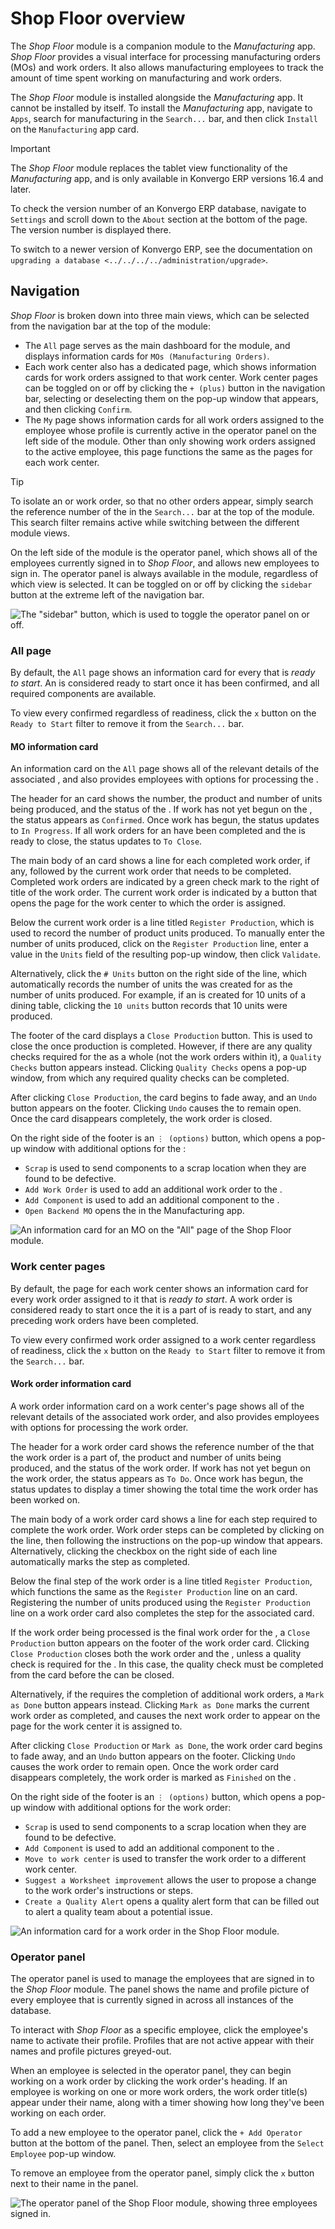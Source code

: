 # Shop Floor overview

The *Shop Floor* module is a companion module to the *Manufacturing*
app. *Shop Floor* provides a visual interface for processing
manufacturing orders (MOs) and work orders. It also allows manufacturing
employees to track the amount of time spent working on manufacturing and
work orders.

The *Shop Floor* module is installed alongside the *Manufacturing* app.
It cannot be installed by itself. To install the *Manufacturing* app,
navigate to `Apps`, search for
<span class="title-ref">manufacturing</span> in the `Search...` bar, and
then click `Install` on the `Manufacturing` app card.

> [!IMPORTANT]
> The *Shop Floor* module replaces the tablet view functionality of the
> *Manufacturing* app, and is only available in Konvergo ERP versions 16.4 and
> later.
>
> To check the version number of an Konvergo ERP database, navigate to
> `Settings` and scroll down to the `About` section at the bottom of the
> page. The version number is displayed there.
>
> To switch to a newer version of Konvergo ERP, see the documentation on
> `upgrading a database
> <../../../../administration/upgrade>`.

## Navigation

*Shop Floor* is broken down into three main views, which can be selected
from the navigation bar at the top of the module:

- The `All` page serves as the main dashboard for the module, and
  displays information cards for `MOs (Manufacturing Orders)`.
- Each work center also has a dedicated page, which shows information
  cards for work orders assigned to that work center. Work center pages
  can be toggled on or off by clicking the `+
  (plus)` button in the navigation bar, selecting or deselecting them on
  the pop-up window that appears, and then clicking `Confirm`.
- The `My` page shows information cards for all work orders assigned to
  the employee whose profile is currently active in the operator panel
  on the left side of the module. Other than only showing work orders
  assigned to the active employee, this page functions the same as the
  pages for each work center.

> [!TIP]
> To isolate an or work order, so that no other orders appear, simply
> search the reference number of the in the `Search...` bar at the top
> of the module. This search filter remains active while switching
> between the different module views.

On the left side of the module is the operator panel, which shows all of
the employees currently signed in to *Shop Floor*, and allows new
employees to sign in. The operator panel is always available in the
module, regardless of which view is selected. It can be toggled on or
off by clicking the `sidebar` button at the extreme left of the
navigation bar.

<img src="shop_floor_overview/sidebar-button.png" class="align-center"
alt="The &quot;sidebar&quot; button, which is used to toggle the operator panel on or off." />

### All page

By default, the `All` page shows an information card for every that is
*ready to start*. An is considered ready to start once it has been
confirmed, and all required components are available.

To view every confirmed regardless of readiness, click the `x` button on
the `Ready to Start` filter to remove it from the `Search...` bar.

#### MO information card

An information card on the `All` page shows all of the relevant details
of the associated , and also provides employees with options for
processing the .

The header for an card shows the number, the product and number of units
being produced, and the status of the . If work has not yet begun on the
, the status appears as `Confirmed`. Once work has begun, the status
updates to `In Progress`. If all work orders for an have been completed
and the is ready to close, the status updates to `To Close`.

The main body of an card shows a line for each completed work order, if
any, followed by the current work order that needs to be completed.
Completed work orders are indicated by a green check mark to the right
of title of the work order. The current work order is indicated by a
button that opens the page for the work center to which the order is
assigned.

Below the current work order is a line titled `Register Production`,
which is used to record the number of product units produced. To
manually enter the number of units produced, click on the
`Register Production` line, enter a value in the `Units` field of the
resulting pop-up window, then click `Validate`.

Alternatively, click the `# Units` button on the right side of the line,
which automatically records the number of units the was created for as
the number of units produced. For example, if an is created for 10 units
of a dining table, clicking the `10 units` button records that 10 units
were produced.

The footer of the card displays a `Close Production` button. This is
used to close the once production is completed. However, if there are
any quality checks required for the as a whole (not the work orders
within it), a `Quality Checks` button appears instead. Clicking
`Quality Checks` opens a pop-up window, from which any required quality
checks can be completed.

After clicking `Close Production`, the card begins to fade away, and an
`Undo` button appears on the footer. Clicking `Undo` causes the to
remain open. Once the card disappears completely, the work order is
closed.

On the right side of the footer is an `⋮ (options)` button, which opens
a pop-up window with additional options for the :

- `Scrap` is used to send components to a scrap location when they are
  found to be defective.
- `Add Work Order` is used to add an additional work order to the .
- `Add Component` is used to add an additional component to the .
- `Open Backend MO` opens the in the Manufacturing app.

<img src="shop_floor_overview/mo-card.png" class="align-center"
alt="An information card for an MO on the &quot;All&quot; page of the Shop Floor module." />

### Work center pages

By default, the page for each work center shows an information card for
every work order assigned to it that is *ready to start*. A work order
is considered ready to start once the it is a part of is ready to start,
and any preceding work orders have been completed.

To view every confirmed work order assigned to a work center regardless
of readiness, click the `x` button on the `Ready to Start` filter to
remove it from the `Search...` bar.

#### Work order information card

A work order information card on a work center's page shows all of the
relevant details of the associated work order, and also provides
employees with options for processing the work order.

The header for a work order card shows the reference number of the that
the work order is a part of, the product and number of units being
produced, and the status of the work order. If work has not yet begun on
the work order, the status appears as `To Do`. Once work has begun, the
status updates to display a timer showing the total time the work order
has been worked on.

The main body of a work order card shows a line for each step required
to complete the work order. Work order steps can be completed by
clicking on the line, then following the instructions on the pop-up
window that appears. Alternatively, clicking the checkbox on the right
side of each line automatically marks the step as completed.

Below the final step of the work order is a line titled
`Register Production`, which functions the same as the
`Register Production` line on an card. Registering the number of units
produced using the `Register Production` line on a work order card also
completes the step for the associated card.

If the work order being processed is the final work order for the , a
`Close
Production` button appears on the footer of the work order card.
Clicking `Close
Production` closes both the work order and the , unless a quality check
is required for the . In this case, the quality check must be completed
from the card before the can be closed.

Alternatively, if the requires the completion of additional work orders,
a `Mark as
Done` button appears instead. Clicking `Mark as Done` marks the current
work order as completed, and causes the next work order to appear on the
page for the work center it is assigned to.

After clicking `Close Production` or `Mark as Done`, the work order card
begins to fade away, and an `Undo` button appears on the footer.
Clicking `Undo` causes the work order to remain open. Once the work
order card disappears completely, the work order is marked as `Finished`
on the .

On the right side of the footer is an `⋮ (options)` button, which opens
a pop-up window with additional options for the work order:

- `Scrap` is used to send components to a scrap location when they are
  found to be defective.
- `Add Component` is used to add an additional component to the .
- `Move to work center` is used to transfer the work order to a
  different work center.
- `Suggest a Worksheet improvement` allows the user to propose a change
  to the work order's instructions or steps.
- `Create a Quality Alert` opens a quality alert form that can be filled
  out to alert a quality team about a potential issue.

<img src="shop_floor_overview/wo-card.png" class="align-center"
alt="An information card for a work order in the Shop Floor module." />

### Operator panel

The operator panel is used to manage the employees that are signed in to
the *Shop Floor* module. The panel shows the name and profile picture of
every employee that is currently signed in across all instances of the
database.

To interact with *Shop Floor* as a specific employee, click the
employee's name to activate their profile. Profiles that are not active
appear with their names and profile pictures greyed-out.

When an employee is selected in the operator panel, they can begin
working on a work order by clicking the work order's heading. If an
employee is working on one or more work orders, the work order title(s)
appear under their name, along with a timer showing how long they've
been working on each order.

To add a new employee to the operator panel, click the `+ Add Operator`
button at the bottom of the panel. Then, select an employee from the
`Select Employee` pop-up window.

To remove an employee from the operator panel, simply click the `x`
button next to their name in the panel.

<img src="shop_floor_overview/operator-panel.png" class="align-center"
alt="The operator panel of the Shop Floor module, showing three employees signed in." />
